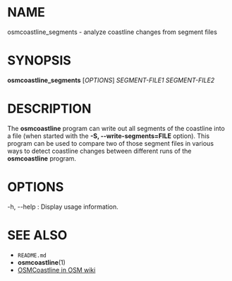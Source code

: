 
# NAME

osmcoastline_segments - analyze coastline changes from segment files


# SYNOPSIS

**osmcoastline_segments** \[*OPTIONS*\] *SEGMENT-FILE1* *SEGMENT-FILE2*


# DESCRIPTION

The **osmcoastline** program can write out all segments of the coastline into a
file (when started with the **-S, --write-segments=FILE** option). This program
can be used to compare two of those segment files in various ways to detect
coastline changes between different runs of the **osmcoastline** program.


# OPTIONS

-h, --help
:   Display usage information.


# SEE ALSO

* `README.md`
* **osmcoastline**(1)
* [OSMCoastline in OSM wiki](http://wiki.openstreetmap.org/wiki/OSMCoastline)

